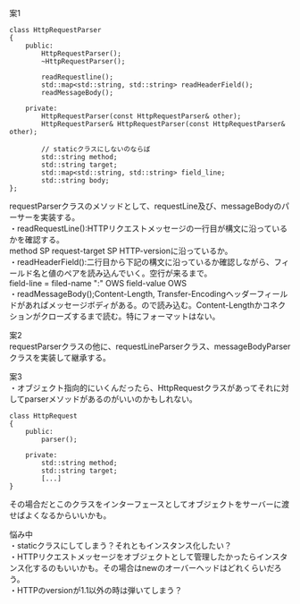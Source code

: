 案1
```
class HttpRequestParser
{
	public:
		HttpRequestParser();
		~HttpRequestParser();

		readRequestline();
		std::map<std::string, std::string> readHeaderField();
		readMessageBody();
		
	private:
		HttpRequestParser(const HttpRequestParser& other);
		HttpRequestParser& HttpRequestParser(const HttpRequestParser& other);

		// staticクラスにしないのならば
		std::string method;
		std::string target;
		std::map<std::string, std::string> field_line;
		std::string body;
};
```
requestParserクラスのメソッドとして、requestLine及び、messageBodyのパーサーを実装する。\
・readRequestLine():HTTPリクエストメッセージの一行目が構文に沿っているかを確認する。\
method SP request-target SP HTTP-versionに沿っているか。\
・readHeaderField():二行目から下記の構文に沿っているか確認しながら、フィールド名と値のペアを読み込んでいく。空行が来るまで。\
field-line = filed-name ":" OWS field-value OWS\
・readMessageBody();Content-Length, Transfer-Encodingヘッダーフィールドがあればメッセージボディがある。ので読み込む。Content-Lengthかコネクションがクローズするまで読む。特にフォーマットはない。

案2\
requestParserクラスの他に、requestLineParserクラス、messageBodyParserクラスを実装して継承する。

案3\
・オブジェクト指向的にいくんだったら、HttpRequestクラスがあってそれに対してparserメソッドがあるのがいいのかもしれない。
```
class HttpRequest
{
	public:
		parser();
	
	private:
		std::string method;
		std::string target;
		[...]
}
```
その場合だとこのクラスをインターフェースとしてオブジェクトをサーバーに渡せばよくなるからいいかも。

悩み中\
・staticクラスにしてしまう？それともインスタンス化したい？\
・HTTPリクエストメッセージをオブジェクトとして管理したかったらインスタンス化するのもいいかも。その場合はnewのオーバーヘッドはどれくらいだろう。\
・HTTPのversionが1.1以外の時は弾いてしまう？
